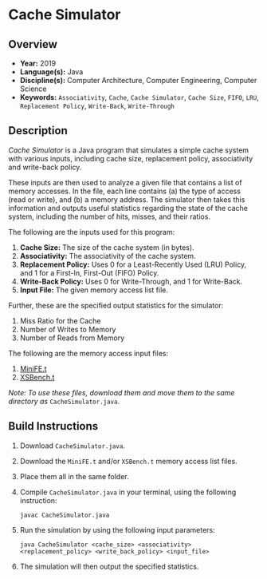 # Cache Simulator

## Overview
* **Year:** 2019
* **Language(s):** Java
* **Discipline(s):** Computer Architecture, Computer Engineering, Computer Science
* **Keywords:** `Associativity`, `Cache`, `Cache Simulator`, `Cache Size`, `FIFO`, `LRU`, `Replacement Policy`, `Write-Back`, `Write-Through`

## Description
*Cache Simulator* is a Java program that simulates a simple cache system with various inputs, including cache size, replacement policy, associativity and write-back policy.

These inputs are then used to analyze a given file that contains a list of memory accesses. In the file, each line contains (a) the type of access (read or write), and (b) a memory address. The simulator then takes this information and outputs useful statistics regarding the state of the cache system, including the number of hits, misses, and their ratios.

The following are the inputs used for this program:

1. **Cache Size:** The size of the cache system (in bytes).
2. **Associativity:** The associativity of the cache system.
3. **Replacement Policy:** Uses 0 for a Least-Recently Used (LRU) Policy, and 1 for a First-In, First-Out (FIFO) Policy.
4. **Write-Back Policy:** Uses 0 for Write-Through, and 1 for Write-Back.
5. **Input File:** The given memory access list file.

Further, these are the specified output statistics for the simulator:

1. Miss Ratio for the Cache
2. Number of Writes to Memory
3. Number of Reads from Memory

The following are the memory access input files:

1. [MiniFE.t](https://drive.google.com/open?id=1gR-MpyxlNin2rT60fGIVbsOUylY_3lLT)
2. [XSBench.t](https://drive.google.com/open?id=1eH08UUBPNgNFKxVTwjhgAsYi98NMkhZa)

*Note: To use these files, download them and move them to the same directory as* `CacheSimulator.java`.

## Build Instructions
1. Download `CacheSimulator.java`.
2. Download the `MiniFE.t` and/or `XSBench.t` memory access list files.
3. Place them all in the same folder.
4. Compile `CacheSimulator.java` in your terminal, using the following instruction:
    
    `javac CacheSimulator.java`
    
5. Run the simulation by using the following input parameters:

    `java CacheSimulator <cache_size> <associativity> <replacement_policy> <write_back_policy> <input_file>`

6. The simulation will then output the specified statistics.
